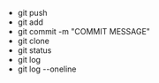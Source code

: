 - git push
- git add 
- git commit -m "COMMIT MESSAGE"
- git clone
- git status 
- git log
- git log --oneline
